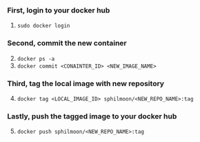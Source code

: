 ### First, login to your docker hub
1. `sudo docker login`

### Second, commit the new container 

2. `docker ps -a`
3. `docker commit <CONAINTER_ID> <NEW_IMAGE_NAME>`

### Third, tag the local image with new repository

4. `docker tag <LOCAL_IMAGE_ID> sphilmoon/<NEW_REPO_NAME>:tag`

### Lastly, push the tagged image to your docker hub

5. `docker push sphilmoon/<NEW_REPO_NAME>:tag`
